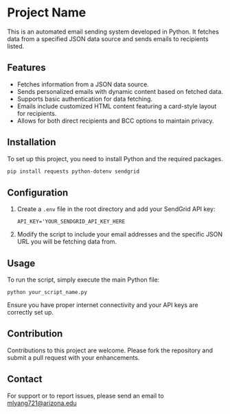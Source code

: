 # Project Name

This is an automated email sending system developed in Python. It fetches data from a specified JSON data source and sends emails to recipients listed.

## Features

- Fetches information from a JSON data source.
- Sends personalized emails with dynamic content based on fetched data.
- Supports basic authentication for data fetching.
- Emails include customized HTML content featuring a card-style layout for recipients.
- Allows for both direct recipients and BCC options to maintain privacy.

## Installation

To set up this project, you need to install Python and the required packages.

```bash
pip install requests python-dotenv sendgrid
```

## Configuration

1. Create a `.env` file in the root directory and add your SendGrid API key:
   ```
   API_KEY='YOUR_SENDGRID_API_KEY_HERE
   ```
2. Modify the script to include your email addresses and the specific JSON URL you will be fetching data from.


## Usage
To run the script, simply execute the main Python file:
```
python your_script_name.py
```
Ensure you have proper internet connectivity and your API keys are correctly set up.


## Contribution
Contributions to this project are welcome. Please fork the repository and submit a pull request with your enhancements.

## Contact
For support or to report issues, please send an email to mlyang721@arizona.edu
